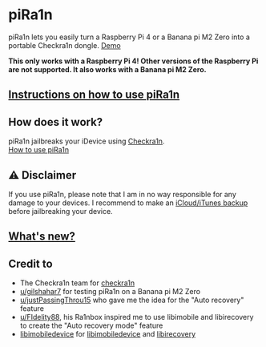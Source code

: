 # piRa1n
piRa1n lets you easily turn a Raspberry Pi 4 or a Banana pi M2 Zero into a portable Checkra1n dongle.
[Demo](https://youtu.be/lqGb8SG-VII)

**This only works with a Raspberry Pi 4! Other versions of the Raspberry Pi are not supported. It also works with a Banana pi M2 Zero.**

## [Instructions on how to use piRa1n](https://github.com/raspberryenvoie/piRa1n/wiki)

## How does it work?
piRa1n jailbreaks your iDevice using [Checkra1n](https://checkra.in/).\
[How to use piRa1n](https://github.com/raspberryenvoie/piRa1n/wiki/4.-How-to-use-piRa1n)

## ⚠️ Disclaimer
If you use piRa1n, please note that I am in no way responsible for any damage to your devices.
I recommend to make an [iCloud/iTunes backup](https://support.apple.com/en-us/HT203977) before jailbreaking your device.

## [What's new?](https://github.com/raspberryenvoie/piRa1n/blob/master/CHANGELOG.md)

## Credit to
- The Checkra1n team for [checkra1n](https://checkra.in)
- [u/gilshahar7](https://www.reddit.com/user/gilshahar7/) for testing piRa1n on a Banana pi M2 Zero
- [u/justPassingThrou15](https://www.reddit.com/user/justPassingThrou15/) who gave me the idea for the "Auto recovery" feature
- [u/FIdelity88](https://www.reddit.com/user/FIdelity88), his Ra1nbox inspired me to use libimobile and libirecovery to create the "Auto recovery mode" feature
- [libimobiledevice](https://github.com/libimobiledevice/) for [libimobiledevice](https://github.com/libimobiledevice/libimobiledevice) and [libirecovery](https://github.com/libimobiledevice/libirecovery)
